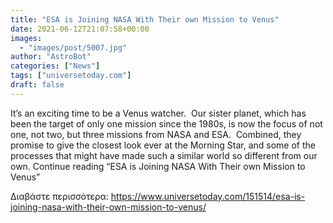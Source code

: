 ```yaml
---
title: "ESA is Joining NASA With Their own Mission to Venus"
date: 2021-06-12T21:07:58+00:00
images:
  - "images/post/5007.jpg"
author: "AstroBot"
categories: ["News"]
tags: ["universetoday.com"]
draft: false
---
```


It’s an exciting time to be a Venus watcher.  Our sister planet, which has been the target of only one mission since the 1980s, is now the focus of not one, not two, but three missions from NASA and ESA.  Combined, they promise to give the closest look ever at the Morning Star, and some of the processes that might have made such a similar world so different from our own. Continue reading “ESA is Joining NASA With Their own Mission to Venus” 

Διαβάστε περισσότερα: https://www.universetoday.com/151514/esa-is-joining-nasa-with-their-own-mission-to-venus/
